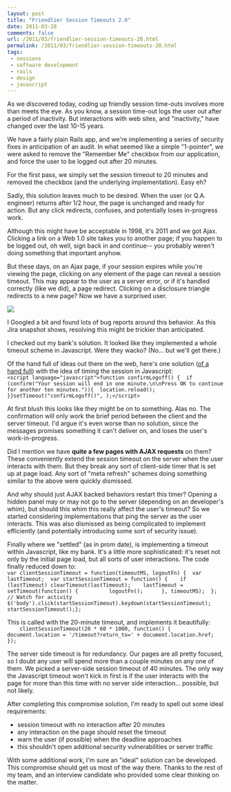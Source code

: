 ```yaml
---
layout: post
title: "Friendlier Session Timeouts 2.0"
date: 2011-03-28
comments: false
url: /2011/03/friendlier-session-timeouts-20.html
permalink: /2011/03/friendlier-session-timeouts-20.html
tags:
 - sessions
 - software development
 - rails
 - design
 - javascript
---
```


As we discovered today, coding up friendly session time-outs involves more than meets the eye. As you know, a session time-out logs the user out after a period of inactivity. But interactions with web sites, and "inactivity," have changed over the last 10-15 years.  
  
We have a fairly plain Rails app, and we're implementing a series of security fixes in anticipation of an audit. In what seemed like a simple "1-pointer", we were asked to remove the "Remember Me" checkbox from our application, and force the user to be logged out after 20 minutes.   
  
For the first pass, we simply set the session timeout to 20 minutes and removed the checkbox (and the underlying implementation). Easy eh?  
  
Sadly, this solution leaves much to be desired. When the user (or Q.A. engineer) returns after 1/2 hour, the page is unchanged and ready for action. But any click redirects, confuses, and potentially loses in-progress work.  
  
Although this might have be acceptable in 1998, it's 2011 and we got Ajax. Clicking a link on a Web 1.0 site takes you to another page; if you happen to be logged out, oh well, sign back in and continue-- you probably weren't doing something that important anyhow.   
  
But these days, on an Ajax page, if your session expires while you're viewing the page, clicking on any element of the page can reveal a session timeout. This may appear to the user as a server error, or if it's handled correctly (like we did), a page redirect. Clicking on a disclosure triangle redirects to a new page? Now we have a surprised user.

[![](http://4.bp.blogspot.com/-dAHRdyyCfuM/TZFhGYWnjVI/AAAAAAAAAy0/NWMu5i06-M0/s320/Picture%2B7.png)](http://4.bp.blogspot.com/-dAHRdyyCfuM/TZFhGYWnjVI/AAAAAAAAAy0/NWMu5i06-M0/s1600/Picture%2B7.png)
  
I Googled a bit and found lots of bug reports around this behavior. As this Jira snapshot shows, resolving this might be trickier than anticipated.  
  
I checked out my bank's solution. It looked like they implemented a whole timeout scheme in Javascript. Were they wacko? (No... but we'll get there.)  
  
Of the hand full of ideas out there on the web, here's one solution ([of a hand full](http://www.sidesofmarch.com/index.php/archive/2005/01/30/friendly-session-timeouts-the-javascript-way/)) with the idea of timing the session in Javascript:  
`<script
      language="javascript">function confirmLogoff() {  if
      (confirm("Your session will end in one minute.\n\nPress OK to continue for another ten minutes.")){ 
      location.reload();  }}setTimeout("confirmLogoff()", );</script>`  
  
At first blush this looks like they might be on to something. Alas no. The confirmation will only work the brief period between the client and the server timeout. I'd argue it's even worse than no solution, since the messages promises something it can't deliver on, and loses the user's work-in-progress.  
  
Did I mention we have **quite a few pages with AJAX requests** on them? These conveniently extend the session timeout on the server when the user interacts with them. But they break any sort of client-side timer that is set up at page load. Any sort of "meta refresh" schemes doing something similar to the above were quickly dismissed.  
  
And why should just AJAX backed behaviors restart this timer? Opening a hidden panel may or may not go to the server (depending on an developer's whim), but should this whim this really affect the user's timeout? So we started considering implementations that ping the server as the user interacts. This was also dismissed as being complicated to implement efficiently (and potentially introducing some sort of security issue).  
  
Finally where we "settled" (as in prom date), is implementing a timeout within Javascript, like my bank. It's a little more sophisticated: it's reset not only by the initial page load, but all sorts of user interactions. The code finally reduced down to:  
`var
      clientSessionTimeout = function(timeoutMS, logoutFn) {  var lastTimeout; 
      var startSessionTimeout = function() {    if (lastTimeout)
      clearTimeout(lastTimeout);    lastTimeout = setTimeout(function() {         
      logoutFn();      }, timeoutMS);  };  // Watch for activity 
      $('body').click(startSessionTimeout).keydown(startSessionTimeout);  startSessionTimeout();};`  
  
This is called with the 20-minute timeout, and implements it beautifully:  
`    clientSessionTimeout(20 * 60 *
      1000, function() {      document.location =
      '/timeout?return_to=' + document.location.href;    });`  
  
The server side timeout is for redundancy. Our pages are all pretty focused, so I doubt any user will spend more than a couple minutes on any one of them. We picked a server-side session timeout of 40 minutes. The only way the Javascript timeout won't kick in first is if the user interacts with the page for more than this time with no server side interaction... possible, but not likely.  
  
After completing this compromise solution, I'm ready to spell out some ideal requirements:  
* session timeout with no interaction after 20 minutes  
* any interaction on the page should reset the timeout  
* warn the user (if possible) when the deadline approaches  
* this shouldn't open additional security vulnerabilities or server traffic  
  
With some additional work, I'm sure an "ideal" solution can be developed. This compromise should get us most of the way there. Thanks to the rest of my team, and an interview candidate who provided some clear thinking on the matter. 
